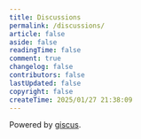 ```yaml
---
title: Discussions
permalink: /discussions/
article: false
aside: false
readingTime: false
comment: true
changelog: false
contributors: false
lastUpdated: false
copyright: false
createTime: 2025/01/27 21:38:09
---
```

Powered by [giscus](https://https://giscus.app/).